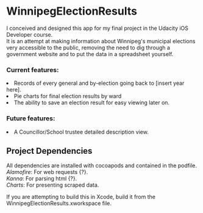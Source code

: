 # WinnipegElectionResults

I conceived and designed this app for my final project in the Udacity iOS Developer course. <br>
It is an attempt at making information about Winnipeg's municipal elections very accessible to the public, removing the need to dig through a government website and to put the data in a spreadsheet yourself. <br>

### Current features:
<li>Records of every general and by-election going back to [insert year here].</li>
<li>Pie charts for final election results by ward</li>
<li>The ability to save an election result for easy viewing later on.

### Future features:
<li>A Councillor/School trustee detailed description view.</li>

## Project Dependencies
All dependencies are installed with cocoapods and contained in the podfile. <br>
*Alamofire*: For web requests {?}. <br>
*Kanna*: For parsing html {?}. <br>
*Charts*: For presenting scraped data. <br>

If you are attempting to build this in Xcode, build it from the WinnipegElectionResults.xworkspace file.
